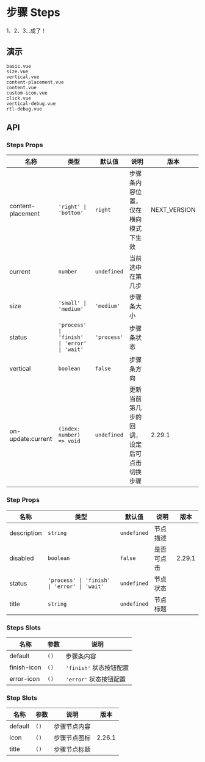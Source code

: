 # 步骤 Steps

<!--single-column-->

1、2、3...成了！

## 演示

```demo
basic.vue
size.vue
vertical.vue
content-placement.vue
content.vue
custom-icon.vue
click.vue
vertical-debug.vue
rtl-debug.vue
```

## API

### Steps Props

| 名称 | 类型 | 默认值 | 说明 | 版本 |
| --- | --- | --- | --- | --- |
| content-placement | `'right' \| 'bottom'` | `right` | 步骤条内容位置，仅在横向模式下生效 | NEXT_VERSION |
| current | `number` | `undefined` | 当前选中在第几步 |  |
| size | `'small' \| 'medium'` | `'medium'` | 步骤条大小 |  |
| status | `'process' \| 'finish' \| 'error' \| 'wait'` | `'process'` | 步骤条状态 |  |
| vertical | `boolean` | `false` | 步骤条方向 |  |
| on-update:current | `(index: number) => void` | `undefined` | 更新当前第几步的回调，设定后可点击切换步骤 | 2.29.1 |

### Step Props

| 名称 | 类型 | 默认值 | 说明 | 版本 |
| --- | --- | --- | --- | --- |
| description | `string` | `undefined` | 节点描述 |  |
| disabled | `boolean` | `false` | 是否可点击 | 2.29.1 |
| status | `'process' \| 'finish' \| 'error' \| 'wait'` | `undefined` | 节点状态 |  |
| title | `string` | `undefined` | 节点标题 |  |

### Steps Slots

| 名称        | 参数 | 说明                    |
| ----------- | ---- | ----------------------- |
| default     | `()` | 步骤条内容              |
| finish-icon | `()` | `'finish'` 状态按钮配置 |
| error-icon  | `()` | `'error'` 状态按钮配置  |

### Step Slots

| 名称    | 参数 | 说明         | 版本   |
| ------- | ---- | ------------ | ------ |
| default | `()` | 步骤节点内容 |        |
| icon    | `()` | 步骤节点图标 | 2.26.1 |
| title   | `()` | 步骤节点标题 |        |
